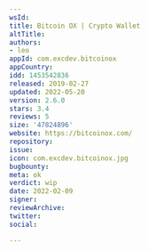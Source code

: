 ```yaml
---
wsId: 
title: Bitcoin OX | Crypto Wallet
altTitle: 
authors:
- leo
appId: com.excdev.bitcoinox
appCountry: 
idd: 1453542836
released: 2019-02-27
updated: 2022-05-20
version: 2.6.0
stars: 3.4
reviews: 5
size: '47824896'
website: https://bitcoinox.com/
repository: 
issue: 
icon: com.excdev.bitcoinox.jpg
bugbounty: 
meta: ok
verdict: wip
date: 2022-02-09
signer: 
reviewArchive: 
twitter: 
social: 

---
```


